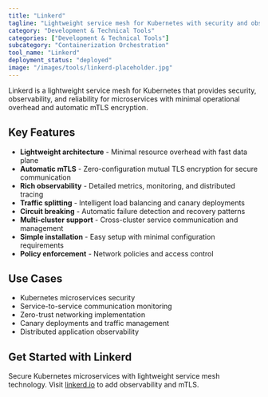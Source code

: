 ```yaml
---
title: "Linkerd"
tagline: "Lightweight service mesh for Kubernetes with security and observability"
category: "Development & Technical Tools"
categories: ["Development & Technical Tools"]
subcategory: "Containerization Orchestration"
tool_name: "Linkerd"
deployment_status: "deployed"
image: "/images/tools/linkerd-placeholder.jpg"
---
```

Linkerd is a lightweight service mesh for Kubernetes that provides security, observability, and reliability for microservices with minimal operational overhead and automatic mTLS encryption.

## Key Features

- **Lightweight architecture** - Minimal resource overhead with fast data plane
- **Automatic mTLS** - Zero-configuration mutual TLS encryption for secure communication
- **Rich observability** - Detailed metrics, monitoring, and distributed tracing
- **Traffic splitting** - Intelligent load balancing and canary deployments
- **Circuit breaking** - Automatic failure detection and recovery patterns
- **Multi-cluster support** - Cross-cluster service communication and management
- **Simple installation** - Easy setup with minimal configuration requirements
- **Policy enforcement** - Network policies and access control

## Use Cases

- Kubernetes microservices security
- Service-to-service communication monitoring
- Zero-trust networking implementation
- Canary deployments and traffic management
- Distributed application observability

## Get Started with Linkerd

Secure Kubernetes microservices with lightweight service mesh technology. Visit [linkerd.io](https://linkerd.io) to add observability and mTLS.